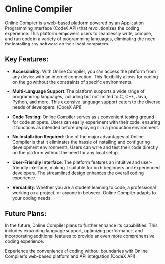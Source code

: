 # Online Compiler

Online Compiler is a web-based platform powered by an Application Programming Interface (CodeX API) that revolutionizes the coding experience. This platform empowers users to seamlessly write, compile, and run code in a variety of programming languages, eliminating the need for installing any software on their local computers.

## Key Features:

- **Accessibility**: With Online Compiler, you can access the platform from any device with an internet connection. This flexibility allows for coding on the go without the constraints of specific environments.

- **Multi-Language Support**: The platform supports a wide range of programming languages, including but not limited to C, C++, Java, Python, and more. This extensive language support caters to the diverse needs of developers.
 (CodeX API)
- **Code Testing**: Online Compiler serves as a convenient testing ground for code snippets. Users can easily experiment with their code, ensuring it functions as intended before deploying it in a production environment.

- **No Installation Required**: One of the major advantages of Online Compiler is that it eliminates the hassle of installing and configuring development environments. Users can write and test their code directly on the platform without the need for any local setup.

- **User-Friendly Interface**: The platform features an intuitive and user-friendly interface, making it suitable for both beginners and experienced developers. The streamlined design enhances the overall coding experience.

- **Versatility**: Whether you are a student learning to code, a professional working on a project, or anyone in between, Online Compiler adapts to your coding needs.

## Future Plans:

In the future, Online Compiler plans to further enhance its capabilities. This includes expanding language support, optimizing performance, and incorporating additional features to provide an even more comprehensive coding experience.

Experience the convenience of coding without boundaries with Online Compiler's web-based platform and API integration (CodeX API).
